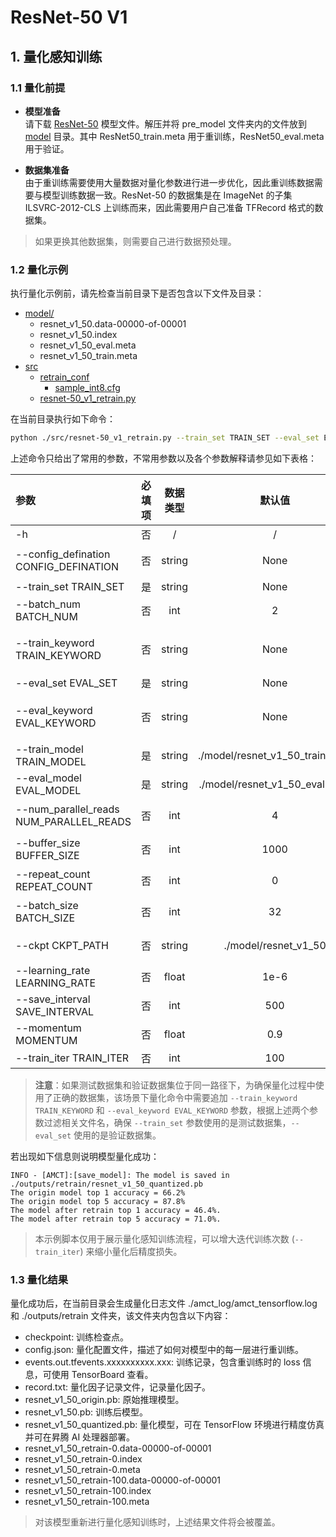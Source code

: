 # ResNet-50 V1

## 1. 量化感知训练

### 1.1 量化前提

+ **模型准备**  
请下载 [ResNet-50](https://obs-9be7.obs.cn-east-2.myhuaweicloud.com/003_Atc_Models/AE/ATC%20Model/resnet-50_v1_retrain/pre_model.zip) 模型文件。解压并将 pre_model 文件夹内的文件放到 [model](./model/) 目录。其中 ResNet50_train.meta 用于重训练，ResNet50_eval.meta 用于验证。

+ **数据集准备**  
由于重训练需要使用大量数据对量化参数进行进一步优化，因此重训练数据需要与模型训练数据一致。ResNet-50 的数据集是在 ImageNet 的子集 ILSVRC-2012-CLS 上训练而来，因此需要用户自己准备 TFRecord 格式的数据集。

> 如果更换其他数据集，则需要自己进行数据预处理。

### 1.2 量化示例

执行量化示例前，请先检查当前目录下是否包含以下文件及目录：

+ [model/](./model/)
  + resnet_v1_50.data-00000-of-00001
  + resnet_v1_50.index
  + resnet_v1_50_eval.meta
  + resnet_v1_50_train.meta
+ [src](./src/)
  + [retrain_conf](./src/retrain_conf/)
    + [sample_int8.cfg](./src/retrain_conf/sample_int8.cfg)
  + [resnet-50_v1_retrain.py](./src/resnet-50_v1_retrain.py)

在当前目录执行如下命令：

```bash
python ./src/resnet-50_v1_retrain.py --train_set TRAIN_SET --eval_set EVAL_SET --config_defination CONFIG
```

上述命令只给出了常用的参数，不常用参数以及各个参数解释请参见如下表格：

| 参数 | 必填项 | 数据类型 | 默认值 | 参数解释 |
| :-- | :-: | :-: | :-: | :-- |
| -h | 否 | / | / | 显示帮助信息。 |
| --config_defination CONFIG_DEFINATION | 否 | string | None | 量化的简易配置文件路径(```./src/retrain_conf/sample_int8.cfg```)。|
| --train_set TRAIN_SET | 是 | string | None | 测试数据集路径。 |
| --batch_num BATCH_NUM | 否 | int| 2 | retrain 量化推理阶段的 batch 数。 |
| --train_keyword TRAIN_KEYWORD | 否 | string | None | 用于筛选训练集路径下包含该关键词的文件，若未定义，则默认训练集路径下所有文件作为训练集。 |
| --eval_set EVAL_SET | 是 | string | None | 验证数据集路径。 |
| --eval_keyword EVAL_KEYWORD | 否 | string | None | 用于筛选训练集路径下包含该关键词的文件，若未定义，则默认验证集路径下所有文件作为验证集。 |
| --train_model TRAIN_MODEL | 是 | string | ./model/resnet_v1_50_train.meta | 训练用模型路径。 |
| --eval_model EVAL_MODEL | 是 | string | ./model/resnet_v1_50_eval.meta | 验证模型路径。 |
| --num_parallel_reads NUM_PARALLEL_READS | 否 | int | 4 | 用于读取数据集的线程数，根据硬件运算能力酌情调整。 |
| --buffer_size BUFFER_SIZE | 否 | int | 1000 | 数据集乱序的缓存大小，根据内存空间酌情调整。 |
| --repeat_count REPEAT_COUNT | 否 | int | 0 | 数据集重复次数，若为0则无限循环。 |
| --batch_size BATCH_SIZE | 否 | int | 32 | TensorFlow 运行一次所使用的样本数量，根据内存或显存大小酌情调整。 |
| --ckpt CKPT_PATH | 否 | string | ./model/resnet_v1_50 | ResNet-50 V1 模型的官方权重 checkpoint 文件路径。 |
| --learning_rate LEARNING_RATE | 否 | float | 1e-6 | 学习率。 |
| --save_interval SAVE_INTERVAL | 否 | int | 500 | 重训练保存间隔。 |
| --momentum MOMENTUM | 否 | float | 0.9 | RMSPropOptimizer优化器的动量。 |
| --train_iter TRAIN_ITER | 否 | int | 100 | 训练迭代次数。 |

> **注意**：如果测试数据集和验证数据集位于同一路径下，为确保量化过程中使用了正确的数据集，该场景下量化命令中需要追加 `--train_keyword TRAIN_KEYWORD` 和 `--eval_keyword EVAL_KEYWORD` 参数，根据上述两个参数过滤相关文件名，确保 `--train_set` 参数使用的是测试数据集，`--eval_set` 使用的是验证数据集。

若出现如下信息则说明模型量化成功：

```none
INFO - [AMCT]:[save_model]: The model is saved in ./outputs/retrain/resnet_v1_50_quantized.pb
The origin model top 1 accuracy = 66.2%
The origin model top 5 accuracy = 87.8%
The model after retrain top 1 accuracy = 46.4%.
The model after retrain top 5 accuracy = 71.0%.
```

> 本示例脚本仅用于展示量化感知训练流程，可以增大迭代训练次数 (`--train_iter`) 来缩小量化后精度损失。

### 1.3 量化结果

量化成功后，在当前目录会生成量化日志文件 ./amct_log/amct_tensorflow.log 和 ./outputs/retrain 文件夹，该文件夹内包含以下内容：

+ checkpoint: 训练检查点。
+ config.json: 量化配置文件，描述了如何对模型中的每一层进行重训练。
+ events.out.tfevents.xxxxxxxxxx.xxx: 训练记录，包含重训练时的 loss 信息，可使用 TensorBoard 查看。
+ record.txt: 量化因子记录文件，记录量化因子。
+ resnet_v1_50_origin.pb: 原始推理模型。
+ resnet_v1_50.pb: 训练后模型。
+ resnet_v1_50_quantized.pb: 量化模型，可在 TensorFlow 环境进行精度仿真并可在昇腾 AI 处理器部署。
+ resnet_v1_50_retrain-0.data-00000-of-00001
+ resnet_v1_50_retrain-0.index
+ resnet_v1_50_retrain-0.meta
+ resnet_v1_50_retrain-100.data-00000-of-00001
+ resnet_v1_50_retrain-100.index
+ resnet_v1_50_retrain-100.meta

> 对该模型重新进行量化感知训练时，上述结果文件将会被覆盖。
